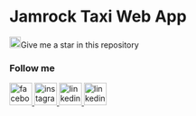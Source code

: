 # Jamrock Taxi Web App


<p><img src="https://cdn.worldvectorlogo.com/logos/red-star-1.svg" alt="star" width="20px" height="20px">Give me a star in this repository
</p>

### Follow me 
<a href="https://www.facebook.com/abtahinoorsm">
<img src="https://cdn.worldvectorlogo.com/logos/facebook-3.svg" alt="facebook" width="40px" height="40px">
</a>

<a href="https://www.instagram.com/smabtahinoor">
<img src="https://cdn.worldvectorlogo.com/logos/instagram-5.svg" alt="instagram" width="40px" height="40px">
</a>

<a href="https://www.linkedin.com/in/smabtahinoor/">
<img src="https://cdn.worldvectorlogo.com/logos/linkedin-icon-2.svg" alt="linkedin" width="40px" height="40px">
</a>

<a href="https://www.github.com/19smabtahinoor">
<img src="https://cdn.worldvectorlogo.com/logos/github-icon-1.svg" alt="linkedin" width="40px" height="40px">
</a>